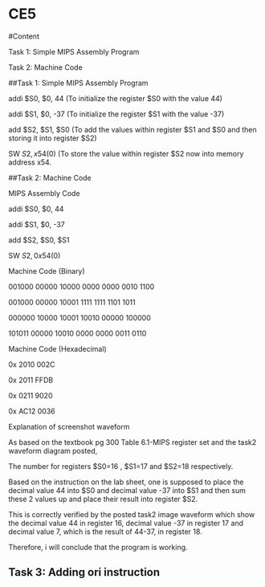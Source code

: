 CE5
===
#Content 

Task 1: Simple MIPS Assembly Program

Task 2: Machine Code

##Task 1: Simple MIPS Assembly Program

addi $S0, $0, 44      (To initialize the register $S0 with the value 44)

addi $S1, $0, -37     (To initialize the register $S1 with the value -37)

add $S2, $S1, $S0     (To add the values within register $S1 and $S0 and then storing it into register $S2)

 SW $S2, x54($0)       (To store the value within register $S2 now into memory address x54.
 
##Task 2: Machine Code
 
MIPS Assembly Code   

addi $S0, $0, 44 

addi $S1, $0, -37

add $S2, $S0, $S1

 SW $S2 ,0x54($0)    

Machine Code (Binary)  

001000 00000 10000 0000 0000 0010 1100  

001000 00000 10001 1111 1111 1101 1011

000000 10000 10001 10010 00000 100000

101011 00000 10010 0000 0000 0011 0110
 
Machine Code (Hexadecimal)

0x 2010 002C

0x 2011 FFDB

0x 0211 9020

0x AC12 0036

Explanation of screenshot waveform

As based on the textbook pg 300 Table 6.1-MIPS register set and the task2 waveform diagram posted, 

The number for registers $S0=16 , $S1=17 and $S2=18 respectively. 

Based on the instruction on the lab sheet, one is supposed to place the decimal value 44 into $S0 and decimal value -37 into $S1 and then sum these 2 values up and place their result into register $S2.

This is correctly verified by the posted task2 image waveform which show the decimal value 44 in register 16, decimal value -37 in register 17 and decimal value 7, which is the result of 44-37, in register 18.

Therefore, i will conclude that the program is working.

## Task 3: Adding ori instruction


